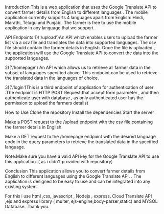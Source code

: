 Introduction
This is a web application that uses the Google Translate API to convert farmer details from English to different languages
. The mobile application currently supports 4 languages apart from English: Hindi, Marathi, Telugu and Punjabi.
The farmer is free to use the mobile application in any language that we support.

API Endpoints
1)('/upload')An API which enables users to upload the farmer list via a csv file and translates the data into supported languages.
The csv file should contain the farmer details in English. Once the file is uploaded
, the application will use the Google Translate API to convert the data into the supported languages.

2)('/homepage') An API which allows us to retrieve all farmer data in the subset of languages specified above. 
This endpoint can be used to retrieve the translated data in the languages of choice.

3)('/login')This is a third endpoint of application for authentication of user .The endpoint is HTTP POST Request
that accept form parameter , and then authenticate user with database , as only authenticated user
has the permission to upload the farmers details)

How to Use
Clone the repository
Install the dependencies
Start the server

Make a POST request to the /upload endpoint with the csv file containing the farmer details in English.

Make a GET request to the /homepage endpoint with the desired language code in the query parameters to retrieve the translated data in the specified language.


Note:Make sure you have a valid API key for the Google Translate API to use this application. ( as i didn't provided with repository)

Conclusion
This application allows you to convert farmer details from English to different languages using the Google Translate API.
. The application is designed to be easy to use and can be integrated into any existing system.


For this i use html ,css, javascript , Nodejs , express, Cloud Translate API ,ejs and express library ( multer, ejs-engine,body-parser,static) and MYSQL Database.
Thank you.
